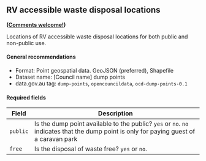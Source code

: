 ## RV accessible waste disposal locations
**([Comments welcome!](https://github.com/okfnau/open-council-data/issues))**

Locations of RV accessible waste disposal locations for both public and non-public use.

#### General recommendations

* Format: Point geospatial data. GeoJSON (preferred), Shapefile
* Dataset name: [Council name] dump points
* data.gov.au tag: `dump-points`, `opencouncildata`, `ocd-dump-points-0.1`

#### Required fields

Field | Description
------|------------
`public`| Is the dump point available to the public? `yes` or `no`. `no` indicates that the dump point is only for paying guest of a caravan park
`free`| Is the disposal of waste free? `yes` or `no`.
